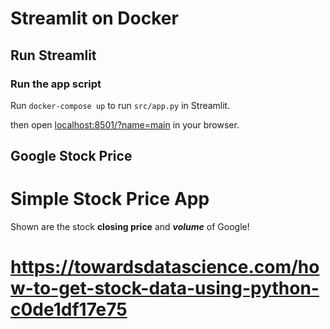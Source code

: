 # Streamlit on Docker
## Run Streamlit

### Run the app script

Run `docker-compose up` to run `src/app.py` in Streamlit.

then open [localhost:8501/?name=main](http://localhost:8501/?name=main) in your browser. 

## Google Stock Price
# Simple Stock Price App
Shown are the stock **closing price** and ***volume*** of Google!

# https://towardsdatascience.com/how-to-get-stock-data-using-python-c0de1df17e75